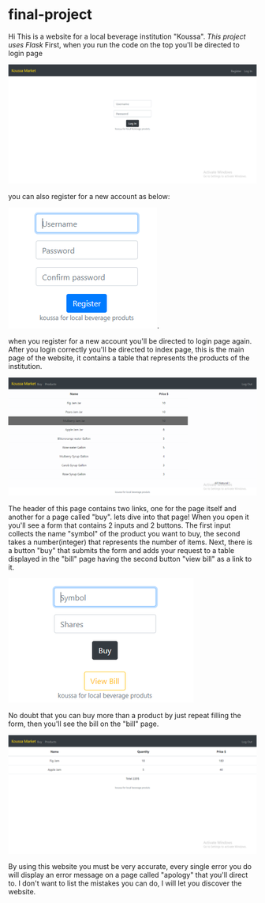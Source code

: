 # final-project
Hi
This is a website for a local beverage institution "Koussa". 
                     *This project uses Flask*
First, when you run the code on the top you'll be directed to login page

![project-1](https://github.com/ismailkoussa/final-project/blob/master/readme%20images/project-1.PNG)

you can also register for a new account as below:

![project-4](https://github.com/ismailkoussa/final-project/blob/master/readme%20images/project-4.PNG).

when you register for a new account you'll be directed to login page again.
After you login correctly you'll be directed to index page, this is the main page of the website,
it contains a table that represents the products of the institution. 

![project-2](https://github.com/ismailkoussa/final-project/blob/master/readme%20images/project-2.PNG)

The header of this page contains two links, one for the page itself and another for a page called "buy". 
lets dive into that page! When you open it you'll see a form that
contains 2 inputs and 2 buttons. The first input collects the name "symbol" of the product you want to buy, the second 
takes a number(integer) that represents the number of items. Next, there is a button "buy" that submits the form and adds
your request to a table displayed in the "bill" page having the second button "view bill" as a link to it.

![project-3](https://github.com/ismailkoussa/final-project/blob/master/readme%20images/project-3.PNG)

No doubt that you can buy more than a product by just repeat filling the form,
then you'll see the bill on the "bill" page.

![project-5](https://github.com/ismailkoussa/final-project/blob/master/readme%20images/project-5.PNG)

By using this website you must be very accurate, every single error you do will display an error message on a page called "apology"
that you'll direct to. I don't want to list the mistakes you can do, I will let you discover the website.
